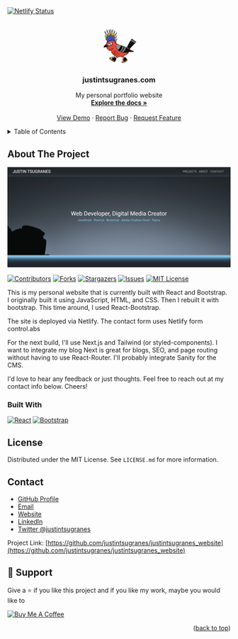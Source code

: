 <a name="readme-top"></a>

[![Netlify Status](https://api.netlify.com/api/v1/badges/a8ec3265-e384-4caa-a137-408fa79c33e8/deploy-status)](https://app.netlify.com/sites/justintsugranes/deploys)

<!-- PROJECT LOGO -->
<br />
<div align="center">
  <a href="https://github.com/justintsugranes/">
    <img src="src/logo.jpg" alt="Logo" width="80" height="80">
  </a>

<h3 align="center">justintsugranes.com</h3>

  <p align="center">
    My personal portfolio website
    <br />
    <a href="https://github.com/justintsugranes/justintsugranes_website"><strong>Explore the docs »</strong></a>
    <br />
    <br />
    <a href="https://justintsugranes.com">View Demo</a>
    ·
    <a href="https://github.com/justintsugranes/justintsugranes_website/issues">Report Bug</a>
    ·
    <a href="https://github.com/justintsugranes/justintsugranes_website/issues">Request Feature</a>
  </p>
</div>

<!-- TABLE OF CONTENTS -->
<details>
  <summary>Table of Contents</summary>
  <ol>
    <li>
      <a href="#about-the-project">About The Project</a>
      <ul>
        <li><a href="#built-with">Built With</a></li>
      </ul>
    </li>
    <li>
      <a href="#getting-started">Getting Started</a>
      <ul>
        <li><a href="#prerequisites">Prerequisites</a></li>
        <li><a href="#installation">Installation</a></li>
      </ul>
    </li>
    <li><a href="#usage">Usage</a></li>
    <li><a href="#roadmap">Roadmap</a></li>
    <li><a href="#license">License</a></li>
    <li><a href="#contact">Contact</a></li>
  </ol>
</details>

<!-- ABOUT THE PROJECT -->

## About The Project

[![Product Name Screen Shot][product-screenshot]](https://justintsugranes.com)

[![Contributors][contributors-shield]][contributors-url]
[![Forks][forks-shield]][forks-url]
[![Stargazers][stars-shield]][stars-url]
[![Issues][issues-shield]][issues-url]
[![MIT License][license-shield]][license-url]

This is my personal website that is currently built with React and Bootstrap. I originally built it using JavaScript, HTML, and CSS. Then I rebuilt it with bootstrap. This time around, I used React-Bootstrap.

The site is deployed via Netlify. The contact form uses Netlify form control.abs

For the next build, I'll use Next.js and Tailwind (or styled-components). I want to integrate my blog Next is great for blogs, SEO, and page routing without having to use React-Router. I'll probably integrate Sanity for the CMS.

I'd love to hear any feedback or just thoughts. Feel free to reach out at my contact info below. Cheers!

### Built With

[![React][react.js]][react-url]
[![Bootstrap][bootstrap.com]][bootstrap-url]

<!-- GETTING STARTED -->

<!-- ## Getting Started

This is an example of how you may give instructions on setting up your project locally.
To get a local copy up and running follow these simple example steps.

### Prerequisites

This is an example of how to list things you need to use the software and how to install them.

- npm

  ```sh
  npm install npm@latest -g
  ```

### Installation

1. Get a free API Key at [https://example.com](https://example.com)
2. Clone the repo

   ```sh
   git clone https://github.com/justintsugranes/justintsugranes_website.git
   ```

3. Install NPM packages

   ```sh
   npm install
   ```

4. Enter your API in `config.js`

   ```js
   const API_KEY = 'ENTER YOUR API';
   ```

<!-- USAGE EXAMPLES -->

<!-- ## Usage

Use this space to show useful examples of how a project can be used. Additional screenshots, code examples and demos work well in this space. You may also link to more resources.

_For more examples, please refer to the [Documentation](https://example.com)_

<!-- ROADMAP -->

<!-- ## Roadmap

- [ ] Feature 1
- [ ] Feature 2
- [ ] Feature 3
  - [ ] Nested Feature

See the [open issues](https://github.com/justintsugranes/justintsugranes_website/issues) for a full list of proposed features (and known issues). -->

<!-- LICENSE -->

## License

Distributed under the MIT License. See `LICENSE.md` for more information.

<!-- CONTACT -->

## Contact

- [GitHub Profile](https://github.com/justintsugranes 'Justin Tsugranes')
- [Email](mailto:justinjontsugranes@gmail.com?subject=Hi 'Hi, from GitHub!')
- [Website](https://justintsugranes.com 'Welcome')
- [LinkedIn](https://linkedin.com/in/justintsugranes)
- [Twitter @justintsugranes](https://twitter.com/justintsugranes)

Project Link: [https://github.com/justintsugranes/justintsugranes_website](https://github.com/justintsugranes/justintsugranes_website)

## 🤝 Support

Give a ⭐️ if you like this project and if you like my work, maybe you would like to

<a href="https://www.buymeacoffee.com/tsugranes" target="_blank"><img src="https://cdn.buymeacoffee.com/buttons/v2/default-red.png" alt="Buy Me A Coffee" width="150"></a>

<p align="right">(<a href="#readme-top">back to top</a>)</p>

<!-- ACKNOWLEDGMENTS -->

<!-- ## Acknowledgments

- []()
- []()
- []()

<p align="right">(<a href="#readme-top">back to top</a>)</p> -->

<!-- MARKDOWN LINKS & IMAGES -->
<!-- https://www.markdownguide.org/basic-syntax/#reference-style-links -->

[product-screenshot]: src/site-screenshot.jpg
[contributors-shield]: https://img.shields.io/github/contributors/justintsugranes/justintsugranes_website.svg?style=for-the-badge
[contributors-url]: https://github.com/justintsugranes/justintsugranes_website/graphs/contributors
[forks-shield]: https://img.shields.io/github/forks/justintsugranes/justintsugranes_website.svg?style=for-the-badge
[forks-url]: https://github.com/justintsugranes/justintsugranes_website/network/members
[stars-shield]: https://img.shields.io/github/stars/justintsugranes/justintsugranes_website.svg?style=for-the-badge
[stars-url]: https://github.com/justintsugranes/justintsugranes_website/stargazers
[issues-shield]: https://img.shields.io/github/issues/justintsugranes/justintsugranes_website.svg?style=for-the-badge
[issues-url]: https://github.com/justintsugranes/justintsugranes_website/issues
[license-shield]: https://img.shields.io/github/license/justintsugranes/justintsugranes_website.svg?style=for-the-badge
[license-url]: https://github.com/justintsugranes/justintsugranes_website/blob/master/LICENSE.txt

<!-- [next.js]: https://img.shields.io/badge/next.js-000000?style=for-the-badge&logo=nextdotjs&logoColor=white -->
<!-- [next-url]: https://nextjs.org/ -->

[react.js]: https://img.shields.io/badge/React-20232A?style=for-the-badge&logo=react&logoColor=61DAFB
[react-url]: https://reactjs.org/

<!-- [vue.js]: https://img.shields.io/badge/Vue.js-35495E?style=for-the-badge&logo=vuedotjs&logoColor=4FC08D -->
<!-- [vue-url]: https://vuejs.org/ -->
<!-- [angular.io]: https://img.shields.io/badge/Angular-DD0031?style=for-the-badge&logo=angular&logoColor=white -->
<!-- [angular-url]: https://angular.io/ -->
<!-- [svelte.dev]: https://img.shields.io/badge/Svelte-4A4A55?style=for-the-badge&logo=svelte&logoColor=FF3E00 -->
<!-- [svelte-url]: https://svelte.dev/ -->
<!-- [laravel.com]: https://img.shields.io/badge/Laravel-FF2D20?style=for-the-badge&logo=laravel&logoColor=white -->
<!-- [laravel-url]: https://laravel.com -->

[bootstrap.com]: https://img.shields.io/badge/Bootstrap-563D7C?style=for-the-badge&logo=bootstrap&logoColor=white
[bootstrap-url]: https://getbootstrap.com

<!-- [jquery.com]: https://img.shields.io/badge/jQuery-0769AD?style=for-the-badge&logo=jquery&logoColor=white -->
<!-- [jquery-url]: https://jquery.com -->

